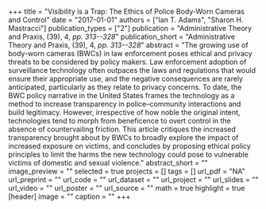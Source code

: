 +++
title = "Visibility is a Trap: The Ethics of Police Body-Worn Cameras and Control"
date = "2017-01-01"
authors = ["Ian T. Adams", "Sharon H. Mastracci"]
publication_types = ["2"]
publication = "Administrative Theory and Praxis, (39), 4, _pp. 313--328_"
publication_short = "Administrative Theory and Praxis, (39), 4, _pp. 313--328_"
abstract = "The growing use of body-worn cameras (BWCs) in law enforcement poses ethical and privacy threats to be considered by policy makers. Law enforcement adoption of surveillance technology often outpaces the laws and regulations that would ensure their appropriate use, and the negative consequences are rarely anticipated, particularly as they relate to privacy concerns. To date, the BWC policy narrative in the United States frames the technology as a method to increase transparency in police–community interactions and build legitimacy. However, irrespective of how noble the original intent, technologies tend to morph from beneficence to overt control in the absence of countervailing friction. This article critiques the increased transparency brought about by BWCs to broadly explore the impact of increased exposure on victims, and concludes by proposing ethical policy principles to limit the harms the new technology could pose to vulnerable victims of domestic and sexual violence."
abstract_short = ""
image_preview = ""
selected = true
projects = []
tags = []
url_pdf = "NA"
url_preprint = ""
url_code = ""
url_dataset = ""
url_project = ""
url_slides = ""
url_video = ""
url_poster = ""
url_source = ""
math = true
highlight = true
[header]
image = ""
caption = ""
+++
